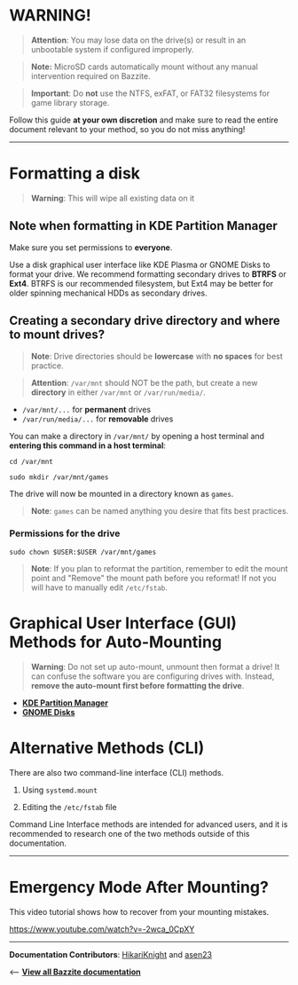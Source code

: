 <!-- ANCHOR: METADATA -->
<!--{"url_discourse": "https://universal-blue.discourse.group/docs?topic=970", "fetched_at": "2024-09-03 16:43:14.005694+00:00"}-->
<!-- ANCHOR_END: METADATA -->

# WARNING!

>**Attention**: You may lose data on the drive(s) or result in an unbootable system if configured improperly.

>**Note:** MicroSD cards automatically mount without any manual intervention required on Bazzite.

>**Important**: Do **not** use the NTFS, exFAT, or FAT32 filesystems for game library storage.

Follow this guide **at your own discretion** and make sure to read the entire document relevant to your method, so you do not miss anything!

<hr>

# Formatting a disk

>**Warning**: This will wipe all existing data on it

## Note when formatting in **KDE Partition Manager**
Make sure you set permissions to **everyone**.

Use a disk graphical user interface like KDE Plasma or GNOME Disks to format your drive.  We recommend formatting secondary drives to **BTRFS** or **Ext4**.  BTRFS is our recommended filesystem, but Ext4 may be better for older spinning mechanical HDDs as secondary drives.

## Creating a secondary drive directory and where to mount drives?
>**Note**: Drive directories should be **lowercase** with **no spaces** for best practice.

>**Attention**: `/var/mnt` should NOT be the path, but create a new **directory** in either `/var/mnt` or `/var/run/media/`.


- `/var/mnt/...` for **permanent** drives
- `/var/run/media/...` for **removable** drives


You can make a directory in `/var/mnt/` by opening a host terminal and **entering this command in a host terminal**:

```command
cd /var/mnt
```
```command
sudo mkdir /var/mnt/games
```

The drive will now be mounted in a directory known as `games`.

>**Note**: `games` can be named anything you desire that fits best practices.

### Permissions for the drive
```command
sudo chown $USER:$USER /var/mnt/games
```

>**Note**: If you plan to reformat the partition, remember to edit the mount point and "Remove" the mount path before you reformat! If not you will have to manually edit `/etc/fstab`.

# Graphical User Interface (GUI) Methods for Auto-Mounting

>**Warning**: Do not set up auto-mount, unmount then format a drive!  It can confuse the software you are configuring drives with.  Instead, **remove the auto-mount first before formatting the drive**.


* [**KDE Partition Manager**](./KDE_Partition_Manager_Auto_Mount_Guide.md)
* [**GNOME Disks**](./GNOME_Disks_Auto-Mount_Guide.md)

# Alternative Methods (CLI)

There are also two command-line interface (CLI) methods.

1.  Using `systemd.mount`

2.  Editing the `/etc/fstab` file


Command Line Interface methods are intended for advanced users, and it is recommended to research one of the two methods outside of this documentation.

<hr>

# Emergency Mode After Mounting?

This video tutorial shows how to recover from your mounting mistakes.

https://www.youtube.com/watch?v=-2wca_0CpXY

<hr>

**Documentation Contributors**: [HikariKnight](https://github.com/HikariKnight) and [asen23](https://github.com/asen23)

<-- [**View all Bazzite documentation**](https://docs.bazzite.gg)
